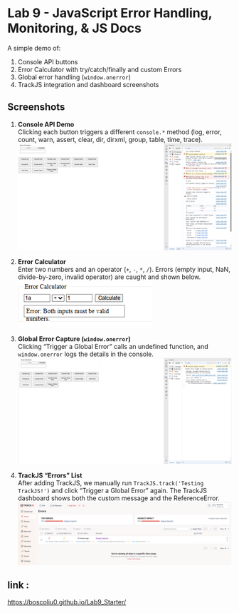 # Lab 9 - JavaScript Error Handling, Monitoring, & JS Docs

A simple demo of:
1. Console API buttons
2. Error Calculator with try/catch/finally and custom Errors
3. Global error handling (`window.onerror`)
4. TrackJS integration and dashboard screenshots

## Screenshots

1. **Console API Demo**  
   Clicking each button triggers a different `console.*` method (log, error, count, warn, assert, clear, dir, dirxml, group, table, time, trace).  
   ![Console API Demo](img/Console_API.jpg)

2. **Error Calculator**  
   Enter two numbers and an operator (`+`, `-`, `*`, `/`). Errors (empty input, NaN, divide-by-zero, invalid operator) are caught and shown below.  
   ![Error Calculator Demo](img/Error_Calculator.jpg)

3. **Global Error Capture (`window.onerror`)**  
   Clicking “Trigger a Global Error” calls an undefined function, and `window.onerror` logs the details in the console.  
   ![Global Error Capture](img/window_error.jpg)

4. **TrackJS “Errors” List**  
   After adding TrackJS, we manually run `TrackJS.track('Testing TrackJS!')` and click “Trigger a Global Error” again. The TrackJS dashboard shows both the custom message and the ReferenceError.  
   ![TrackJS Errors List](img/Testing_TrackJS.jpg)

## link : 
https://boscoliu0.github.io/Lab9_Starter/
